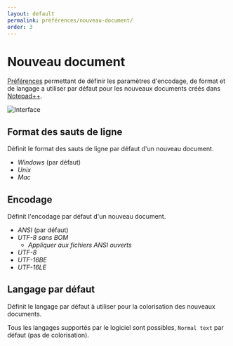 ```yaml
---
layout: default
permalink: préférences/nouveau-document/
order: 3
---
```

# Nouveau document

[Préférences](préférences.md) permettant de définir les paramètres d'encodage, de format et de langage a utiliser par défaut pour les nouveaux documents créés dans [Notepad++](notepad++.md).

![Interface](https://github.com/nliautaud/nppmanuel/blob/master/images/preferences/03_new.png)

## Format des sauts de ligne

Définit le format des sauts de ligne par défaut d'un nouveau document.

- *Windows* (par défaut)
- *Unix*
- *Mac*

## Encodage

Définit l'encodage par défaut d'un nouveau document.

- *ANSI* (par défaut)
- *UTF-8 sans BOM*
  - *Appliquer aux fichiers ANSI ouverts*
- *UTF-8*
- *UTF-16BE*
- *UTF-16LE*

## Langage par défaut

Définit le langage par défaut à utiliser pour la colorisation des nouveaux documents.

Tous les langages supportés par le logiciel sont possibles, `Normal text` par défaut (pas de colorisation).
